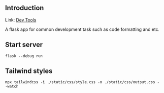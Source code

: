 ## Introduction

Link: [Dev Tools](https://shtb-dev-tools.onrender.com/)

A flask app for common development task such as code formatting and etc.

## Start server

```shell
flask --debug run
```

## Tailwind styles

```shell
npx tailwindcss -i ./static/css/style.css -o ./static/css/output.css --watch
```
